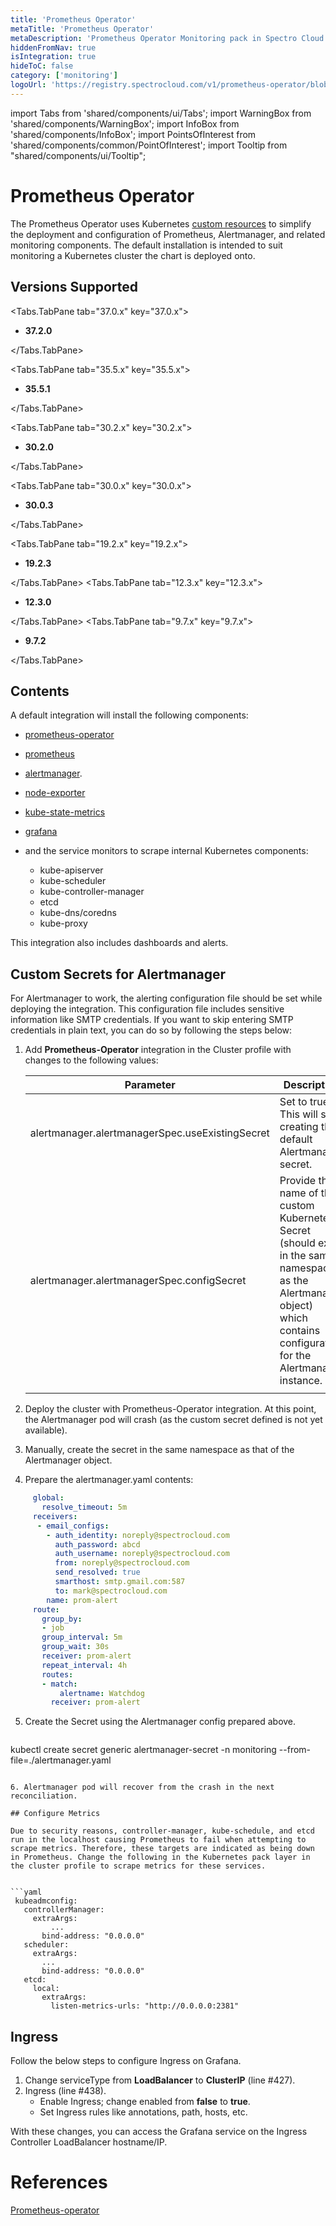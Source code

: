 ```yaml
---
title: 'Prometheus Operator'
metaTitle: 'Prometheus Operator'
metaDescription: 'Prometheus Operator Monitoring pack in Spectro Cloud'
hiddenFromNav: true
isIntegration: true
hideToC: false
category: ['monitoring']
logoUrl: 'https://registry.spectrocloud.com/v1/prometheus-operator/blobs/sha256:64589616d7f667e5f1d7e3c9a39e32c676e03518a318924e123738693e104ce0?type=image/png'
---
```


import Tabs from 'shared/components/ui/Tabs';
import WarningBox from 'shared/components/WarningBox';
import InfoBox from 'shared/components/InfoBox';
import PointsOfInterest from 'shared/components/common/PointOfInterest';
import Tooltip from "shared/components/ui/Tooltip";


# Prometheus Operator

The Prometheus Operator uses Kubernetes [custom resources](https://kubernetes.io/docs/concepts/extend-kubernetes/api-extension/custom-resources/) to simplify the deployment and configuration of Prometheus, Alertmanager, and related monitoring components. The default installation is intended to suit monitoring a Kubernetes cluster the chart is deployed onto.

## Versions Supported
<Tabs>

<Tabs.TabPane tab="37.0.x" key="37.0.x">

* **37.2.0**

</Tabs.TabPane>

<Tabs.TabPane tab="35.5.x" key="35.5.x">

* **35.5.1**

</Tabs.TabPane>

<Tabs.TabPane tab="30.2.x" key="30.2.x">

* **30.2.0**

</Tabs.TabPane>


<Tabs.TabPane tab="30.0.x" key="30.0.x">

* **30.0.3**

</Tabs.TabPane>

<Tabs.TabPane tab="19.2.x" key="19.2.x">

* **19.2.3**

</Tabs.TabPane>
<Tabs.TabPane tab="12.3.x" key="12.3.x">

* **12.3.0** 

</Tabs.TabPane>
<Tabs.TabPane tab="9.7.x" key="9.7.x">

  * **9.7.2**

</Tabs.TabPane>
</Tabs>

## Contents

A default integration will install the following components:
* [prometheus-operator](https://github.com/coreos/prometheus-operator)
* [prometheus](https://prometheus.io/)
* [alertmanager](https://www.prometheus.io/docs/alerting/latest/alertmanager/).
* [node-exporter](https://github.com/helm/charts/tree/master/stable/prometheus-node-exporter)
* [kube-state-metrics](https://github.com/helm/charts/tree/master/stable/kube-state-metrics)
* [grafana](https://github.com/helm/charts/tree/master/stable/grafana)
* and the service monitors to scrape internal Kubernetes components:

    * kube-apiserver
    * kube-scheduler
    * kube-controller-manager
    * etcd
    * kube-dns/coredns
    * kube-proxy

This integration also includes dashboards and alerts.

## Custom Secrets for Alertmanager

For Alertmanager to work, the alerting configuration file should be set while deploying the integration. This configuration file includes sensitive information like SMTP credentials. If you want to skip entering SMTP credentials in plain text, you can do so by following the steps below:



1. Add **Prometheus-Operator** integration in the Cluster profile with changes to the following values:

    |**Parameter**| **Description**|
    |---------|---------------|
    |alertmanager.alertmanagerSpec.useExistingSecret| Set to true. This will skip creating the default Alertmanager secret.|
    |alertmanager.alertmanagerSpec.configSecret | Provide the name of the custom Kubernetes Secret<br /> (should exist in the same namespace as the Alertmanager object) <br /> which contains configuration for the Alertmanager instance.|
    ||

2. Deploy the cluster with Prometheus-Operator integration. At this point, the Alertmanager pod will crash (as the custom secret defined is not yet available).


3. Manually, create the secret in the same namespace as that of the Alertmanager object.


4. Prepare the alertmanager.yaml contents:

  ```yaml
       global:
         resolve_timeout: 5m
       receivers:
        - email_configs:
          - auth_identity: noreply@spectrocloud.com
            auth_password: abcd
            auth_username: noreply@spectrocloud.com
            from: noreply@spectrocloud.com
            send_resolved: true
            smarthost: smtp.gmail.com:587
            to: mark@spectrocloud.com
          name: prom-alert
       route:
         group_by:
         - job
         group_interval: 5m
         group_wait: 30s
         receiver: prom-alert
         repeat_interval: 4h
         routes:
         - match:
             alertname: Watchdog
           receiver: prom-alert
  ```

5. Create the Secret using the Alertmanager config prepared above.

   ```
  kubectl create secret generic alertmanager-secret -n monitoring --from-file=./alertmanager.yaml  
   ```

6. Alertmanager pod will recover from the crash in the next reconciliation.

## Configure Metrics

Due to security reasons, controller-manager, kube-schedule, and etcd run in the localhost causing Prometheus to fail when attempting to scrape metrics. Therefore, these targets are indicated as being down in Prometheus. Change the following in the Kubernetes pack layer in the cluster profile to scrape metrics for these services.


```yaml
    kubeadmconfig:
      controllerManager:
        extraArgs:
            ...
          bind-address: "0.0.0.0"
      scheduler:
        extraArgs:
          ...
          bind-address: "0.0.0.0"  
      etcd:
        local:
          extraArgs:
            listen-metrics-urls: "http://0.0.0.0:2381"    
```

## Ingress

Follow the below steps to configure Ingress on Grafana.

1. Change serviceType from **LoadBalancer** to **ClusterIP** (line #427).
2. Ingress (line #438).
   * Enable Ingress; change enabled from **false** to **true**.
   * Set Ingress rules like annotations, path, hosts, etc.

With these changes, you can access the Grafana service on the Ingress Controller LoadBalancer hostname/IP.

# References

[Prometheus-operator](https://github.com/coreos/prometheus-operator)
